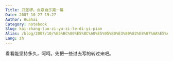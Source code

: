 ```yaml
---
Title: 开张啰。自娱自乐第一篇
Date: 2007-10-27 19:27
Author: Huahai
Category: notebook
Slug: kai-zhang-luo-zi-yu-zi-le-di-yi-pian
Alias: /blog/2007/10/%E5%BC%80%E5%BC%A0%E5%95%B0%E3%80%82%E8%87%AA%E5%A8%B1%E8%87%AA%E4%B9%90%E7%AC%AC%E4%B8%80%E7%AF%87
Lang: zh
---
```


看看能坚持多久，呵呵。先把一些过去写的转过来吧。
